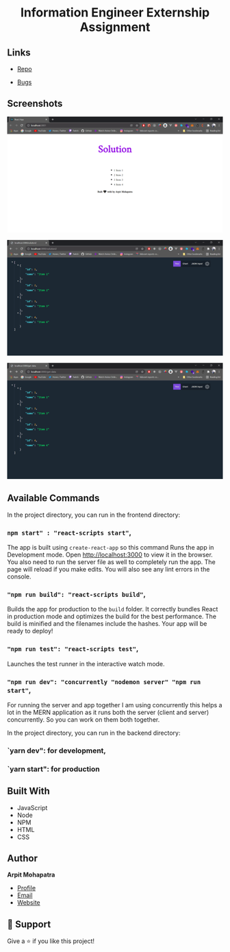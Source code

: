 <h1 align="center">Information Engineer Externship Assignment</h1>

## Links

-   [Repo](https://github.com/marpit19/example-symbl.ai 'Information Engineer Externship Assignment Repo')

-   [Bugs](https://github.com/marpit19/example-symbl.ai/issues 'Issues Page')

## Screenshots

![Home Page](/screenshots/3.png 'Home Page')

![](/screenshots/1.png)

![](/screenshots/2.png)

## Available Commands

In the project directory, you can run in the frontend directory:

### `npm start" : "react-scripts start"`,

The app is built using `create-react-app` so this command Runs the app in Development mode. Open [http://localhost:3000](http://localhost:3000) to view it in the browser. You also need to run the server file as well to completely run the app. The page will reload if you make edits.
You will also see any lint errors in the console.

### `"npm run build": "react-scripts build"`,

Builds the app for production to the `build` folder. It correctly bundles React in production mode and optimizes the build for the best performance. The build is minified and the filenames include the hashes. Your app will be ready to deploy!

### `"npm run test": "react-scripts test"`,

Launches the test runner in the interactive watch mode.

### `"npm run dev": "concurrently "nodemon server" "npm run start"`,

For running the server and app together I am using concurrently this helps a lot in the MERN application as it runs both the server (client and server) concurrently. So you can work on them both together.

In the project directory, you can run in the backend directory:

### `yarn dev": for development,

### `yarn start": for production

## Built With

-   JavaScript
-   Node
-   NPM
-   HTML
-   CSS

## Author

**Arpit Mohapatra**

-   [Profile](https://github.com/marpit19 'Rohit jain')
-   [Email](mailto:arpit.mohapatra19@gmail.com 'Hi!')
-   [Website](https://arpit-mohapatra.vercel.app/ 'Welcome')

## 🤝 Support

Give a ⭐️ if you like this project!
